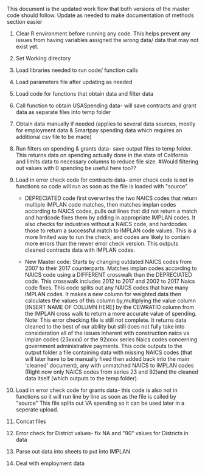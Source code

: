 This document is the updated work flow that both versions of the master code should follow. Update as needed to make documentation of methods section easier

1. Clear R environment before running any code. This helps prevent any issues from having variables assigned the wrong data/ data that may not exist yet.

2. Set Working directory

3. Load libraries needed to run code/ function calls

4. Load parameters file after updating as needed

5. Load code for functions that obtain data and filter data

6. Call function to obtain USASpending data- will save contracts and grant data as separate files into temp folder 

7. Obtain data manually if needed (applies to several data sources, mostly for employment data & Smartpay spending data which requires an additional csv file to be made)

8. Run filters on spending & grants data- save output files to temp folder. This returns data on spending actually done in the state of California and limits data to necessary columns to reduce file size. #Would filtering out values with 0 spending be useful here too??

9. Load in error check code for contracts data- error check code is not in functions so code will run as soon as the file is loaded with "source" 
    - DEPRECIATED code first overwrites the two NAICS codes that return multiple IMPLAN code matches, then matches implan codes according to NAICS codes, pulls out lines that did not return a match and hardcode fixes them by adding in appropriate IMPLAN codes. It also checks for industries without a NAICS code, and hardcodes those to return a successful match to IMPLAN code values. This is a more limited way to run the check, and codes are likely to contain more errors than the newer error check version. This outputs cleaned contracts data with IMPLAN codes. 
    
    - New Master code: Starts by changing outdated NAICS codes from 2007 to their 2017 counterparts. Matches implan codes according to NAICS code using a DIFFERENT crosswalk than the DEPRECIATED code. This crosswalk includes 2012 to 2017 and 2002 to 2017 Naics code fixes. This code splits out any NAICS codes that have many IMPLAN codes. It makes a new column for weighted data then calculates the values of this column by,multiplying the value column [INSERT NAME OF COLUMN HERE] by the CEWRATIO column from the IMPLAN cross walk to return a more accurate value of spending. Note: This error checking file is still not complete. It returns data cleaned to the best of our ability but still does not fully take into consideration all of the issues inherent with construction naics vs implan codes (23xxxx) or the 92xxxx series Naics codes concerning government administrative payments. This code outputs to the output folder a file containing data with missing NAICS codes (that will later have to be manually fixed then added back into the main 'cleaned' document), any with unmatched NAICS to IMPLAN codes (Right now only NAICS codes from series 23 and 92)and the cleaned data itself (which outputs to the temp folder). 
    
10. Load in error check code for grants data- this code is also not in functions so it will run line by line as soon as the file is called by "source" This file splits out VA spending so it can be used later in a seperate upload. 

11. Concat files 

12. Error check for District values- fix NA and "90" values for Districts in data

13. Parse out data into sheets to put into IMPLAN

14. Deal with employment data

